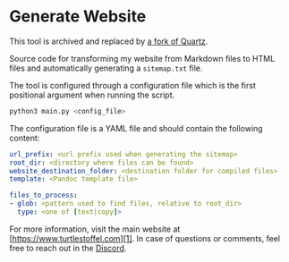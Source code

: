 # Generate Website

This tool is archived and replaced by [a fork of Quartz][0].

Source code for transforming my website from Markdown files to HTML files and automatically
generating a `sitemap.txt` file.

The tool is configured through a configuration file which is the first positional argument when
running the script.

```sh
python3 main.py <config_file>
```

The configuration file is a YAML file and should contain the following content:

```yaml
url_prefix: <url prefix used when generating the sitemap>
root_dir: <directory where files can be found>
website_destination_folder: <destination folder for compiled files>
template: <Pandoc template file>

files_to_process:
- glob: <pattern used to find files, relative to root_dir>
  type: <one of [text|copy]>
```

For more information, visit the main website at [https://www.turtlestoffel.com][1].
In case of questions or comments, feel free to reach out in the [Discord][2].

[0]: https://github.com/TurtleStoffel/quartz/tree/local-changes
[1]: https://www.turtlestoffel.com
[2]: https://discord.gg/UFECxB85ed
